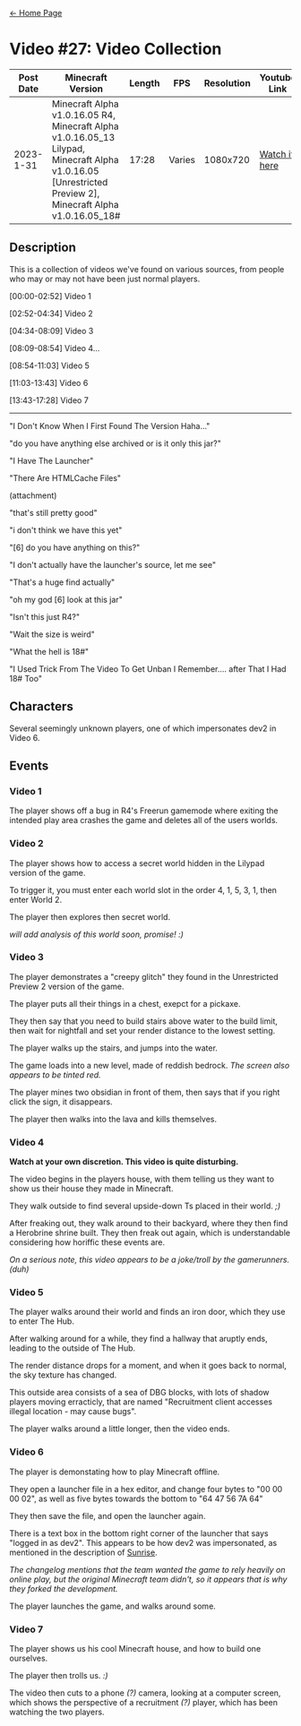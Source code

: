 [← Home Page](../README.md#2-videos)

# Video #27: Video Collection
| Post Date  | Minecraft Version             | Length  | FPS | Resolution | Youtube Link      |
| ---------  | ----------------------------- | ------- | --- | ---------- | ----------------- |
| 2023-1-31 | Minecraft Alpha v1.0.16.05 R4, Minecraft Alpha v1.0.16.05_13 Lilypad, Minecraft Alpha v1.0.16.05 [Unrestricted Preview 2], Minecraft Alpha v1.0.16.05_18#| 17:28 | Varies  | 1080x720   | [Watch it here](https://www.youtube.com/watch?v=WaK7Xzuszu0) |

## Description
This is a collection of videos we've found on various sources, from people who may or may not have been just normal players.

[00:00-02:52] Video 1

[02:52-04:34] Video 2

[04:34-08:09] Video 3

[08:09-08:54] Video 4...

[08:54-11:03] Video 5

[11:03-13:43] Video 6

[13:43-17:28] Video 7



------------

"I Don't Know When I First Found The Version Haha..."

"do you have anything else archived or is it only this jar?"

"I Have The Launcher"

"There Are HTMLCache Files"

(attachment)

"that's still pretty good"

"i don't think we have this yet"

"[6] do you have anything on this?"


"I don't actually have the launcher's source, let me see"

"That's a huge find actually"

"oh my god [6] look at this jar"

"Isn't this just R4?"

"Wait the size is weird"

"What the hell is 18#"

"I Used Trick From The Video To Get Unban I Remember.... after That I Had 18# Too"

## Characters
Several seemingly unknown players, one of which impersonates dev2 in Video 6.

## Events

### Video 1

The player shows off a bug in R4's Freerun gamemode where exiting the intended play area crashes the game and deletes all of the users worlds.

### Video 2
The player shows how to access a secret world hidden in the Lilypad version of the game.

To trigger it, you must enter each world slot in the order 4, 1, 5, 3, 1, then enter World 2.

The player then explores then secret world.

_will add analysis of this world soon, promise! :)_

### Video 3
The player demonstrates a "creepy glitch" they found in the Unrestricted Preview 2 version of the game.

The player puts all their things in a chest, exepct for a pickaxe.

They then say that you need to build stairs above water to the build limit, then wait for nightfall and set your render distance to the lowest setting.

The player walks up the stairs, and jumps into the water.

The game loads into a new level, made of reddish bedrock. _The screen also appears to be tinted red._

The player mines two obsidian in front of them, then says that if you right click the sign, it disappears.

The player then walks into the lava and kills themselves.

### Video 4
**Watch at your own discretion. This video is quite disturbing.**

The video begins in the players house, with them telling us they want to show us their house they made in Minecraft.

They walk outside to find several upside-down Ts placed in their world. _;)_

After freaking out, they walk around to their backyard, where they then find a Herobrine shrine built. They then freak out again, which is understandable considering how horiffic these events are.

_On a serious note, this video appears to be a joke/troll by the gamerunners. (_duh_)_

### Video 5
The player walks around their world and finds an iron door, which they use to enter The Hub.

After walking around for a while, they find a hallway that aruptly ends, leading to the outside of The Hub.

The render distance drops for a moment, and when it goes back to normal, the sky texture has changed.

This outside area consists of a sea of DBG blocks, with lots of shadow players moving erracticly, that are named "Recruitment client accesses illegal location - may cause bugs".

The player walks around a little longer, then the video ends.

### Video 6
The player is demonstating how to play Minecraft offline.

They open a launcher file in a hex editor, and change four bytes to "00 00 00 02", as well as five bytes towards the bottom to "64 47 56 7A 64"

They then save the file, and open the launcher again.

There is a text box in the bottom right corner of the launcher that says "logged in as dev2". This appears to be how dev2 was impersonated, as mentioned in the description of [Sunrise](/videos/sunrise.md).

_The changelog mentions that the team wanted the game to rely heavily on online play, but the original Minecraft team didn't, so it appears that is why they forked the development._

The player launches the game, and walks around some.

### Video 7
The player shows us his cool Minecraft house, and how to build one ourselves.

The player then trolls us. _:)_

The video then cuts to a phone _(?)_ camera, looking at a computer screen, which shows the perspective of a recruitment _(?)_ player, which has been watching the two players.
